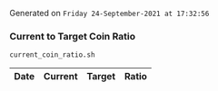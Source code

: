 Generated on `Friday 24-September-2021 at 17:32:56`

### Current to Target Coin Ratio
`current_coin_ratio.sh`

Date|Current|Target|Ratio
---|---|---|---
